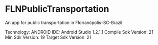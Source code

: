 # FLNPublicTransportation
An app for public transportation in Florianópolis-SC-Brazil

Technology: ANDROID
IDE: Android Studio 1.2.1.1
Compile Sdk Version: 21
Min Sdk Version: 19
Target Sdk Version: 21
